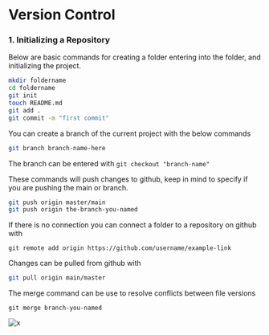 # Version Control
### 1. Initializing a Repository


Below are basic commands for creating a folder entering into the folder, and initializing the project.
```bash
mkdir foldername
cd foldername
git init
touch README.md 
git add .
git commit -m "first commit"
```
You can create a branch of the current project with the below commands
```bash
git branch branch-name-here
```
The branch can be entered with ```git checkout "branch-name"```

These commands will push changes to github, keep in mind to specify if you are pushing the main or branch.
```bash
git push origin master/main
git push origin the-branch-you-named
```
If there is no connection you can connect a folder to a repository on github with 
```
git remote add origin https://github.com/username/example-link
```

Changes can be pulled from github with 
```bash
git pull origin main/master
```

The merge command can be use to resolve conflicts between file versions
```
git merge branch-you-named
```
![x](https://devops-final-bucket.s3.us-east-1.amazonaws.com/Screenshot+2025-02-19+211059.jpg)
